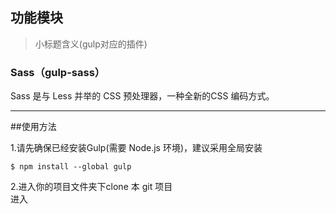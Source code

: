 ## 功能模块
>小标题含义(gulp对应的插件)
### Sass（gulp-sass）
Sass 是与 Less 并举的 CSS 预处理器，一种全新的CSS 编码方式。

---

##使用方法

1.请先确保已经安装Gulp(需要 Node.js 环境)，建议采用全局安装
    
    $ npm install --global gulp

2.进入你的项目文件夹下clone 本 git 项目  
    进入